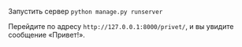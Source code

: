 Запустить сервер
``python manage.py runserver``

Перейдите по адресу `http://127.0.0.1:8000/privet/`, и вы увидите сообщение «Привет!».
